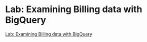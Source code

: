 # Lab: Examining Billing data with BigQuery

[Lab: Examining Billing data with BigQuery](https://www.cloudskillsboost.google/course_sessions/1685040/labs/314492)
